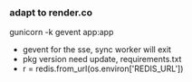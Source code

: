 ### adapt to render.co


gunicorn  -k gevent app:app
- gevent for the sse, sync worker will exit
- pkg version need update,  requirements.txt
- r = redis.from_url(os.environ['REDIS_URL'])
